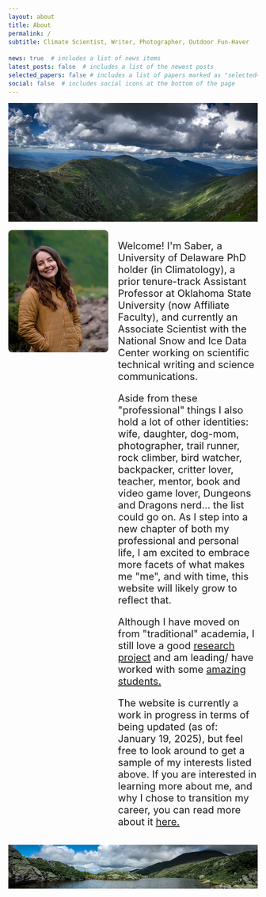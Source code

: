 ```yaml
---
layout: about
title: About
permalink: /
subtitle: Climate Scientist, Writer, Photographer, Outdoor Fun-Haver

news: true  # includes a list of news items
latest_posts: false  # includes a list of the newest posts
selected_papers: false # includes a list of papers marked as "selected={true}"
social: false  # includes social icons at the bottom of the page
---
```


![Image Alt Text](../assets/img/prof_pic.jpg)

<div style="display: flex; align-items: flex-start; gap: 20px;">
    <img src="../assets/img/prof_pic3.jpg" alt="Image Alt Text" style="width: 40%; border-radius: 8px;">
    <div style="flex: 1;">
        <p style="font-size: 20px;">  
            Welcome! I'm Saber, a University of Delaware PhD holder (in Climatology), a prior tenure-track Assistant Professor at Oklahoma State University (now Affiliate Faculty), and currently an Associate Scientist with the National Snow and Ice Data Center working on scientific technical writing and science communications.
        </p>
        <p style="font-size: 20px;"> 
            Aside from these "professional" things I also hold a lot of other identities: wife, daughter, dog-mom, photographer, trail runner, rock climber, bird watcher, backpacker, critter lover, teacher, mentor, book and video game lover, Dungeons and Dragons nerd... the list could go on. As I step into a new chapter of both my professional and personal life, I am excited to embrace more facets of what makes me "me", and with time, this website will likely grow to reflect that.
        </p>
        <p style="font-size: 20px;"> 
            Although I have moved on from "traditional" academia, I still love a good <a href='https://saberbrasher.github.io/publications/'>research project</a> and am leading/ have worked with some <a href='https://saberbrasher.github.io/people/'>amazing students.</a>
        </p>
        <p style="font-size: 20px;"> 
            The website is currently a work in progress in terms of being updated (as of: January 19, 2025), but feel free to look around to get a sample of my interests listed above. If you are interested in learning more about me, and why I chose to transition my career, you can read more about it <a href='https://saberbrasher.github.io/pedagogy/'>here.</a>
        </p>
    </div>
</div>

![Image Alt Text](../assets/img/prof_pic2.jpg)


